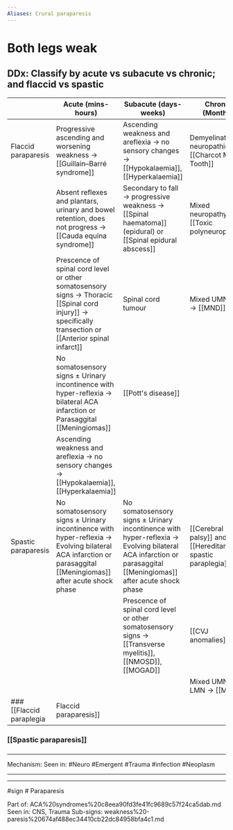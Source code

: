```yaml
---
Aliases: Crural paraparesis
---
```

# Both legs weak
## DDx: Classify by acute vs subacute vs chronic; and flaccid vs spastic
|                     | Acute (mins-hours)                                                                                                                                             | Subacute (days-weeks)                                                                                                                                          | Chronic (Months)                                         |
| ------------------- | -------------------------------------------------------------------------------------------------------------------------------------------------------------- | -------------------------------------------------------------------------------------------------------------------------------------------------------------- | -------------------------------------------------------- |
| Flaccid paraparesis | Progressive ascending and worsening weakness -> [[Guillain–Barré syndrome]]                                                                                    | Ascending weakness and areflexia -> no sensory changes -> [[Hypokalaemia]], [[Hyperkalaemia]]                                                                  | Demyelinating neuropathies -> [[Charcot Marie Tooth]]    |
|                     | Absent reflexes and plantars, urinary and bowel retention, does not progress -> [[Cauda equina syndrome]]                                                      | Secondary to fall -> progressive weakness -> [[Spinal haematoma]] (epidural) or [[Spinal epidural abscess]]                                                    | Mixed neuropathy -> [[Toxic polyneuropathy]]             |
|                     | Prescence of spinal cord level or other somatosensory signs -> Thoracic [[Spinal cord injury]] -> specifically transection or [[Anterior spinal infarct]]      | Spinal cord tumour                                                                                                                                             | Mixed UMN LMN -> [[MND]]                                 |
|                     | No somatosensory signs ± Urinary incontinence with hyper-reflexia -> bilateral ACA infarction or Parasaggital [[Meningiomas]]                                  | [[Pott's disease]]                                                                                                                                             |                                                          |
|                     | Ascending weakness and areflexia -> no sensory changes -> [[Hypokalaemia]], [[Hyperkalaemia]]                                                                  |                                                                                                                                                                |                                                          |
| Spastic paraparesis | No somatosensory signs ± Urinary incontinence with hyper-reflexia -> Evolving bilateral ACA infarction or parasaggital [[Meningiomas]] after acute shock phase | No somatosensory signs ± Urinary incontinence with hyper-reflexia -> Evolving bilateral ACA infarction or parasaggital [[Meningiomas]] after acute shock phase | [[Cerebral palsy]] and [[Hereditary spastic paraplegia]] |
|                     |                                                                                                                                                                | Prescence of spinal cord level or other somatosensory signs -> [[Transverse myelitis]], [[NMOSD]], [[MOGAD]]                                                   | [[CVJ anomalies]]                                        |
|                     |                                                                                                                                                                |                                                                                                                                                                | Mixed UMN and LMN -> [[MND]]                             |
### [[Flaccid paraplegia|Flaccid paraparesis]]
### [[Spastic paraparesis]]
##### 

---
Mechanism:
Seen in: #Neuro #Emergent #Trauma #infection #Neoplasm 

---


---
#sign # Paraparesis

Part of: ACA%20syndromes%20c8eea90fd3fe41fc9689c57f24ca5dab.md
Seen in: CNS, Trauma
Sub-signs: weakness%20-paresis%20674af488ec34410cb22dc84958bfa4c1.md

